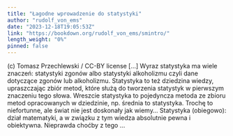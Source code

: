 ```yaml
---
title: "Łagodne wprowadzenie do statystyki"
author: "rudolf_von_ems"
date: "2023-12-18T19:05:53Z"
link: "https://bookdown.org/rudolf_von_ems/smintro/"
length_weight: "0%"
pinned: false
---
```


(c) Tomasz Przechlewski / CC-BY license [...] Wyraz statystyka ma wiele znaczeń: statystyki zgonów albo statystyki
alkoholizmu czyli dane dotyczące zgonów lub alkoholizmu.
Statystyka to też dziedzina wiedzy, upraszczając zbiór metod, które służą
do tworzenia statystyk w pierwszym znaczeniu tego słowa.
Wreszcie statystyka to pojedyncza metoda ze zbioru metod opracowanych
w dziedzinie, np. średnia to statystyka. Trochę to niefortunne, ale
świat nie jest doskonały jak wiemy… Statystyka (obiegowo): dział matematyki, a w związku z tym
wiedza absolutnie
pewna i obiektywna. Nieprawda choćby z tego ...
